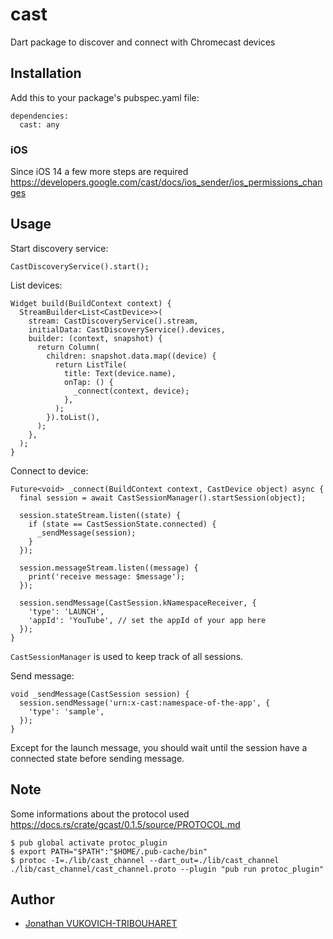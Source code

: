 # cast

Dart package to discover and connect with Chromecast devices

## Installation

Add this to your package's pubspec.yaml file:

```
dependencies:
  cast: any
```

### iOS

Since iOS 14 a few more steps are required https://developers.google.com/cast/docs/ios_sender/ios_permissions_changes

## Usage

Start discovery service:

```
CastDiscoveryService().start();
```

List devices:

```
Widget build(BuildContext context) {
  StreamBuilder<List<CastDevice>>(
    stream: CastDiscoveryService().stream,
    initialData: CastDiscoveryService().devices,
    builder: (context, snapshot) {
      return Column(
        children: snapshot.data.map((device) {
          return ListTile(
            title: Text(device.name),
            onTap: () {
              _connect(context, device);
            },
          );
        }).toList(),
      );
    },
  );
}
```

Connect to device:

```
Future<void> _connect(BuildContext context, CastDevice object) async {
  final session = await CastSessionManager().startSession(object);

  session.stateStream.listen((state) {
    if (state == CastSessionState.connected) {
      _sendMessage(session);
    }
  });

  session.messageStream.listen((message) {
    print('receive message: $message');
  });

  session.sendMessage(CastSession.kNamespaceReceiver, {
    'type': 'LAUNCH',
    'appId': 'YouTube', // set the appId of your app here
  });
}
```

`CastSessionManager` is used to keep track of all sessions.

Send message:

```
void _sendMessage(CastSession session) {
  session.sendMessage('urn:x-cast:namespace-of-the-app', {
    'type': 'sample',
  });
}
```

Except for the launch message, you should wait until the session have a connected state before sending message.

## Note

Some informations about the protocol used https://docs.rs/crate/gcast/0.1.5/source/PROTOCOL.md

    $ pub global activate protoc_plugin
    $ export PATH="$PATH":"$HOME/.pub-cache/bin"
    $ protoc -I=./lib/cast_channel --dart_out=./lib/cast_channel ./lib/cast_channel/cast_channel.proto --plugin "pub run protoc_plugin"

## Author

- [Jonathan VUKOVICH-TRIBOUHARET](https://github.com/jonathantribouharet) 
